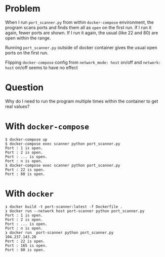 # Problem
When I run `port_scanner.py` from within `docker-compose` environment, 
the program scans ports and finds them all as `open` on the first run. 
If I run it again, fewer ports are shown. If I run it again, the usual (like 22 and 80)
are open within the range.

Running `port_scanner.py` outside of docker container gives the usual open ports
on the first run.

Flipping `docker-compose` config from `network_mode: host` on/off 
and `network: host` on/off seems to have no effect

# Question
Why do I need to run the program multiple times within the container to get real values?

# With `docker-compose`
```
$ docker-compose up
$ docker-compose exec scanner python port_scanner.py
Port : 1 is open.
Port : 2 is open.
Port : ... is open.
Port : n is open.
$ docker-compose exec scanner python port_scanner.py
Port : 22 is open.
Port : 80 is open.
```

# With `docker`
```
❯ docker build -t port-scanner:latest -f Dockerfile .
❯ docker run --network host port-scanner python port_scanner.py
Port : 1 is open.
Port : 2 is open.
Port : ... is open.
Port : n is open.
❯ docker run  port-scanner python port_scanner.py
104.237.143.20
Port : 22 is open.
Port : 165 is open.
Port : 80 is open.
```
